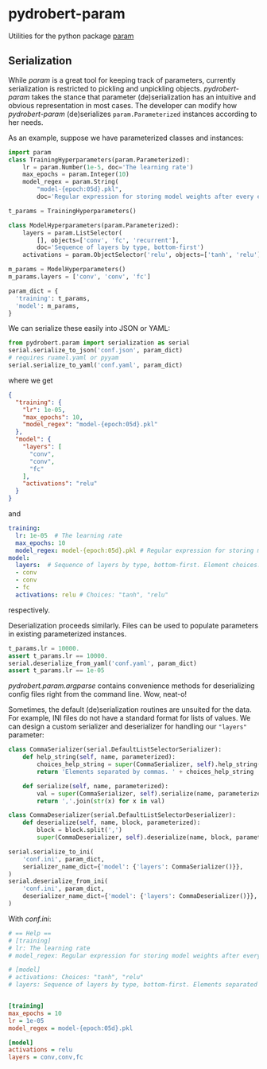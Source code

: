 # pydrobert-param
Utilities for the python package [param](http://param.pyviz.org/)

## Serialization
While _param_ is a great tool for keeping track of parameters, currently
serialization is restricted to pickling and unpickling objects.
_pydrobert-param_ takes the stance that parameter (de)serialization has an
intuitive and obvious representation in most cases. The developer can modify
how _pydrobert-param_ (de)serializes `param.Parameterized` instances according
to her needs.

As an example, suppose we have parameterized classes and instances:
``` python
import param
class TrainingHyperparameters(param.Parameterized):
    lr = param.Number(1e-5, doc='The learning rate')
    max_epochs = param.Integer(10)
    model_regex = param.String(
        "model-{epoch:05d}.pkl",
        doc='Regular expression for storing model weights after every epoch')

t_params = TrainingHyperparameters()

class ModelHyperparameters(param.Parameterized):
    layers = param.ListSelector(
        [], objects=['conv', 'fc', 'recurrent'],
        doc='Sequence of layers by type, bottom-first')
    activations = param.ObjectSelector('relu', objects=['tanh', 'relu'])

m_params = ModelHyperparameters()
m_params.layers = ['conv', 'conv', 'fc']

param_dict = {
  'training': t_params,
  'model': m_params,
}
```
We can serialize these easily into JSON or YAML:
``` python
from pydrobert.param import serialization as serial
serial.serialize_to_json('conf.json', param_dict)
# requires ruamel.yaml or pyyam
serial.serialize_to_yaml('conf.yaml', param_dict)
```
where we get
``` json
{
  "training": {
    "lr": 1e-05,
    "max_epochs": 10,
    "model_regex": "model-{epoch:05d}.pkl"
  },
  "model": {
    "layers": [
      "conv",
      "conv",
      "fc"
    ],
    "activations": "relu"
  }
}
```
and
``` yaml
training:
  lr: 1e-05  # The learning rate
  max_epochs: 10
  model_regex: model-{epoch:05d}.pkl # Regular expression for storing model weights after every epoch
model:
  layers:  # Sequence of layers by type, bottom-first. Element choices: "conv", "fc", "recurrent"
  - conv
  - conv
  - fc
  activations: relu # Choices: "tanh", "relu"
```
respectively.

Deserialization proceeds similarly. Files can be used to populate parameters in
existing parameterized instances.
``` python
t_params.lr = 10000.
assert t_params.lr == 10000.
serial.deserialize_from_yaml('conf.yaml', param_dict)
assert t_params.lr == 1e-05
```
_pydrobert.param.argparse_ contains convenience methods for deserializing
config files right from the command line. Wow, neat-o!

Sometimes, the default (de)serialization routines are unsuited for the data.
For example, INI files do not have a standard format for lists of values. We
can design a custom serializer and deserializer for handling our `"layers"`
parameter:
``` python
class CommaSerializer(serial.DefaultListSelectorSerializer):
    def help_string(self, name, parameterized):
        choices_help_string = super(CommaSerializer, self).help_string(name, parameterized)
        return 'Elements separated by commas. ' + choices_help_string

    def serialize(self, name, parameterized):
        val = super(CommaSerializer, self).serialize(name, parameterized)
        return ','.join(str(x) for x in val)

class CommaDeserializer(serial.DefaultListSelectorDeserializer):
    def deserialize(self, name, block, parameterized):
        block = block.split(',')
        super(CommaDeserializer, self).deserialize(name, block, parameterized)

serial.serialize_to_ini(
    'conf.ini', param_dict,
    serializer_name_dict={'model': {'layers': CommaSerializer()}},
)
serial.deserialize_from_ini(
    'conf.ini', param_dict,
    deserializer_name_dict={'model': {'layers': CommaDeserializer()}},
)
```
With _conf.ini_:
``` INI
# == Help ==
# [training]
# lr: The learning rate
# model_regex: Regular expression for storing model weights after every epoch

# [model]
# activations: Choices: "tanh", "relu"
# layers: Sequence of layers by type, bottom-first. Elements separated by commas. Element choices: "conv", "fc", "recurrent"


[training]
max_epochs = 10
lr = 1e-05
model_regex = model-{epoch:05d}.pkl

[model]
activations = relu
layers = conv,conv,fc
```
